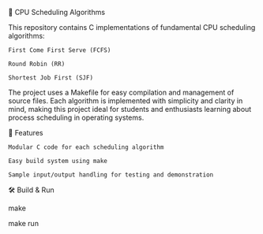 📁 CPU Scheduling Algorithms

This repository contains C implementations of fundamental CPU scheduling algorithms:

    First Come First Serve (FCFS)

    Round Robin (RR)

    Shortest Job First (SJF)

The project uses a Makefile for easy compilation and management of source files. Each algorithm is implemented with simplicity and clarity in mind, making this project ideal for students and enthusiasts learning about process scheduling in operating systems.

🔧 Features

    Modular C code for each scheduling algorithm

    Easy build system using make

    Sample input/output handling for testing and demonstration

🛠️ Build & Run

make

make run
